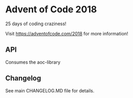 # Advent of Code 2018
25 days of coding craziness!

Visit https://adventofcode.com/2018 for more information!

## API
Consumes the aoc-library

## Changelog
See main CHANGELOG.MD file for details.
